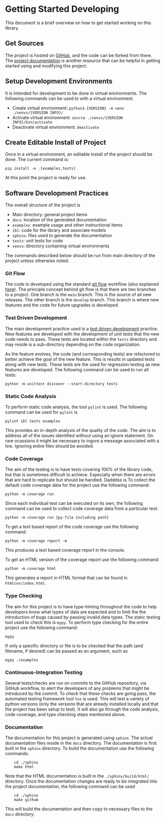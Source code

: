 # Getting Started Developing
This document is a brief overview on how to get started working on this library.

## Get Sources
The project is hosted on [GitHub](https://github.com/ddmarshall/IBL), and the code can be forked from there.
The [project documentation](https://ddmarshall.github.io/IBL/index.html) is another resource that can be helpful in getting started using and modifying this project.

## Setup Development Environments
It is intended for development to be done in virtual environments.
The following commands can be used to with a virtual environment.

  * Create virtual environment:  `python3.{VERSION} -m venv ./venvs/{VERSION INFO}/`
  * Activate virtual environment: `source ./venvs/{VERSION INFO}/bin/activate`
  * Deactivate virtual environment: `deactivate`

## Create Editable Install of Project
Once in a virtual environment, an editable install of the project should be done.
The current command is:
```
pip install -e .[examples,tests]
```

At this point the project is ready for use.

## Software Development Practices
The overall structure of the project is

  * Main directory: general project items
  * `docs`: location of the generated documentation
  * `examples`: example usage and other instructional items
  * `ibl`: code for the library and associate models
  * `sphinx`: files used to generate the documentation
  * `tests`: unit tests for code
  * `venvs`: directory containing virtual environments

The commands described below should be run from main directory of the project unless otherwise noted.

### Git Flow
The code is developed using the standard [git flow](https://nvie.com/posts/a-successful-git-branching-model/) workflow (also explained [here](https://jeffkreeftmeijer.com/git-flow/)).
The principle concept behind git flow is that there are two branches to a project.
One branch is the `main` branch.
This is the source of all new releases.
The other branch is the `develop` branch.
This branch is where new features and the code for future upgrades is developed.

### Test Driven Development
The main development practice used is a [test driven development](https://en.wikipedia.org/wiki/Test-driven_development) practice.
New features are developed with the development of unit tests that the new code needs to pass.
These tests are located within the `tests` directory and may reside is a sub-directory depending on the code organization.

As the feature evolves, the code (and corresponding tests) are refactored to better achieve the goal of the new feature.
This is results in updated tests along with new tests.
These tests are the used for regression testing as new features are developed.
The following command can be used to run all tests:
```
python -m unittest discover --start-directory tests
```

### Static Code Analysis
To perform static code analysis, the tool `pylint` is used.
The following command can be used for `pylint` is
```
pylint ibl tests examples
```

This provides an in-depth analysis of the quality of the code.
The aim is to address all of the issues identified without using an ignore statement.
On rare ocassions it might be necessary to ingore a message associated with a line.
Ignoring entire files should be avoided.

### Code Coverage
The aim of the testing is to have tests covering 100% of the library code, but that is sometimes difficult to achieve.
Especially when there are errors that are hard to replicate but should be handled. Dadddss is 
To collect the default code coverage data for the project use the following command:
```
python -m coverage run
```

Since each individual test can be executed on its own, the following command can be used to collect code coverage data from a particular test:
```
python -m coverage run {py-file including path}
```

To get a text based report of the code coverage use the following command:
```
python -m coverage report -m
```

This produces a text based coverage report in the console.

To get an HTML version of the coverage report use the following command:
```
python -m coverage html
```

This generates a report in HTML format that can be found in `htmlcov/index.html`.

### Type Checking
The aim for this project is to have type-hinting throughout the code to help developers know what types of data are expected and to limit the the introduction of bugs caused by passing invalid data types.
The static testing tool used to check this is `mypy`.
To perform type checking for the entire project use the following command:
```
mypy
```

If only a specific directory or file is to be checked that the path (and filename, if desired) can be passed as an argument, such as
```
mypy ./examples
```

### Continuous-Integration Testing
Several tests/checks are run on commits to the GitHub repository, via GitHub workflow, to alert the developers of any problems that might be introduced by the commit.
To check that these checks are going pass, the automated testing framework tool `tox` is used.
This will test a variety of python versions (only the versions that are already installed locally and that the project has been setup to test).
It will also go through the code analysis, code coverage, and type checking steps mentioned above.

### Documentation
The documentation for this project is generated using `sphinx`.
The actual documentation files reside in the `docs` directory.
The documentation is first built in the `sphinx` directory.
To build the documentation use the following commands:
```
    cd ./sphinx
    make html
```

Note that the HTML documentation is built in the `./sphinx/build/html/` directory.
Once the documentation changes are ready to be integrated into the project documentation, the following command can be used
```
    cd ./sphinx
    make github
```
This will build the documentation and then copy to necessary files to the `docs` directory.
